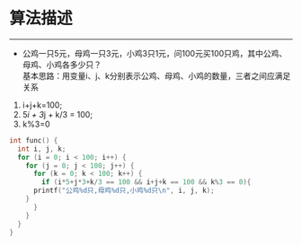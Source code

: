 # 算法描述

----

+ 公鸡一只5元，母鸡一只3元，小鸡3只1元，问100元买100只鸡，其中公鸡、母鸡、小鸡各多少只？
<br>基本思路：用变量i、j、k分别表示公鸡、母鸡、小鸡的数量，三者之间应满足关系
1. i+j+k=100;
2. 5*i + 3*j + k/3 = 100;
3. k%3=0

```C
int func() {
  int i, j, k;
  for (i = 0; i < 100; i++) {
    for (j = 0; j < 100; j++) {
      for (k = 0; k < 100; k++) {
        if (i*5+j*3+k/3 == 100 && i+j+k == 100 && k%3 == 0){
	  printf("公鸡%d只,母鸡%d只,小鸡%d只\n", i, j, k);
	}
      }
    }
  }
}
```

